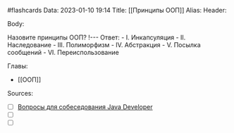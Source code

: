 #flashcards
Data: 2023-01-10 19:14
Title: [[Принципы ООП]]
Alias:
Header:



Body:



Назовите принципы ООП?
!---
Ответ:
	- I. Инкапсуляция
	- II. Наследование
	- III. Полиморфизм
	- IV. Абстракция
	- V. Посылка сообщений
	- VI. Переиспользование
<!--SR:!2023-02-06,2,150-->





Главы:
- [[ООП]]


Sources:
- [ ] [Вопросы для собеседования Java Developer](https://github.com/enhorse/java-interview/blob/master/README.md#%D0%9E%D0%9E%D0%9F)
- [ ] []()
- [ ] []()
